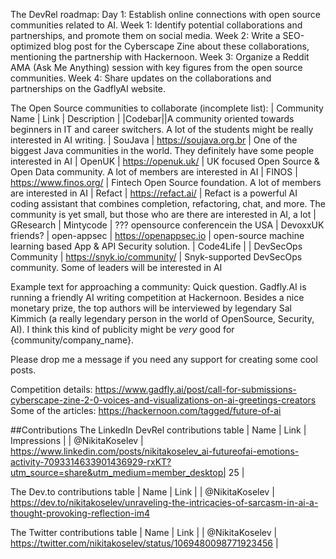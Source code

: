 The DevRel roadmap:
Day 1: Establish online connections with open source communities related to AI.
Week 1: Identify potential collaborations and partnerships, and promote them on social media.
Week 2: Write a SEO-optimized blog post for the Cyberscape Zine about these collaborations, mentioning the partnership with Hackernoon.
Week 3: Organize a Reddit AMA (Ask Me Anything) session with key figures from the open source communities.
Week 4: Share updates on the collaborations and partnerships on the GadflyAI website.

The Open Source communities to collaborate (incomplete list):
| Community Name | Link | Description |
|Codebar||A community oriented towards beginners in IT and career switchers. A lot of the students might be really interested in AI writing.
| SouJava | https://soujava.org.br | One of the biggest Java communities in the world. They definitely have some
people interested in AI
| OpenUK | https://openuk.uk/ | UK focused Open Source & Open Data community. A lot of members are interested in AI
| FINOS | https://www.finos.org/ | Fintech Open Source foundation. A lot of members are interested in AI
| Refact | https://refact.ai/ | Refact is a powerful AI coding assistant that combines completion, refactoring, chat,
and more. The community is yet small, but those who are there are interested in AI, a lot
| GResearch
| Mintycode
| ??? opensource conferencein the USA
| DevoxxUK friends?
| open-appsec | https://openappsec.io |  open-source machine learning based App & API Security solution.
| Code4Life | 
| DevSecOps Community | https://snyk.io/community/ | Snyk-supported DevSecOps community. Some of leaders will be 
interested in AI

Example text for approaching a community:
Quick question. Gadfly.AI is running a friendly AI writing competition at Hackernoon.
Besides a nice monetary prize, the top authors will be interviewed by legendary Sal Kimmich (a really legendary person in the world of OpenSource, Security, AI).
I think this kind of publicity might be _very_ good for {community/company_name}.

Please drop me a message if you need any support for creating some cool posts.

Competition details: https://www.gadfly.ai/post/call-for-submissions-cyberscape-zine-2-0-voices-and-visualizations-on-ai-greetings-creators
Some of the articles: https://hackernoon.com/tagged/future-of-ai


##Contributions
The LinkedIn DevRel contributions table
| Name | Link | Impressions |
| @NikitaKoselev | https://www.linkedin.com/posts/nikitakoselev_ai-futureofai-emotions-activity-7093314633901436929-rxKT?utm_source=share&utm_medium=member_desktop| 25 |

The Dev.to contributions table
| Name | Link |
| @NikitaKoselev | https://dev.to/nikitakoselev/unraveling-the-intricacies-of-sarcasm-in-ai-a-thought-provoking-reflection-im4

The Twitter contributions table
| Name | Link |
| @NikitaKoselev | https://twitter.com/nikitakoselev/status/1069480098771923456 |

